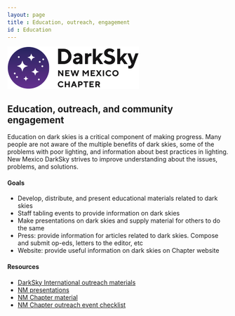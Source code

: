 ```yaml
---
layout: page
title : Education, outreach, engagement
id : Education
---
```


![logo](../logo.png)

## Education, outreach, and community engagement

Education on dark skies is a critical component of making progress. Many people
are not aware of the multiple benefits of dark skies, some of the problems
with poor lighting, and information about best practices in lighting. New Mexico
DarkSky strives to improve understanding about the issues, problems, and solutions.

#### Goals 

- Develop, distribute, and present educational materials related to dark skies
- Staff tabling events to provide information on dark skies
- Make presentations on dark skies and supply material for others to do the same
- Press: provide information for articles related to dark skies. Compose and submit op-eds, letters to the editor, etc
- Website: provide useful information on dark skies on Chapter website

#### Resources

- [DarkSky International outreach materials](https://darksky.org/resources/public-outreach-materials/)
- [NM presentations](../nmpresentations)
- [NM Chapter material](../organization)
- [NM Chapter outreach event checklist](outreach)


